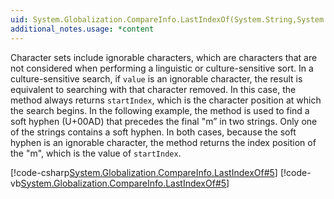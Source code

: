 ```yaml
---
uid: System.Globalization.CompareInfo.LastIndexOf(System.String,System.Char,System.Int32)
additional_notes.usage: *content
---
```


<p>Character sets include ignorable characters, which are characters that are not considered when performing a linguistic or culture-sensitive sort. In a culture-sensitive search, if <code>value</code> is an ignorable character, the result is equivalent to searching with that character removed. In this case, the <xref href="System.Globalization.CompareInfo.LastIndexOf(System.String,System.Char,System.Int32)"></xref> method always returns <code>startIndex</code>, which is the character position at which the search begins. In the following example, the <xref href="System.Globalization.CompareInfo.LastIndexOf(System.String,System.Char,System.Int32)"></xref> method is used to find a soft hyphen (U+00AD) that precedes the final "m” in two strings. Only one of the strings contains a soft hyphen. In both cases, because the soft hyphen is an ignorable character, the method returns the index position of the "m", which is the value of <code>startIndex</code>.  
  
 [!code-csharp[System.Globalization.CompareInfo.LastIndexOf#5](~/samples/snippets/csharp/VS_Snippets_CLR_System/system.globalization.compareinfo.lastindexof/cs/lastignorable4.cs#5)]
 [!code-vb[System.Globalization.CompareInfo.LastIndexOf#5](~/samples/snippets/visualbasic/VS_Snippets_CLR_System/system.globalization.compareinfo.lastindexof/vb/lastignorable4.vb#5)]</p>


